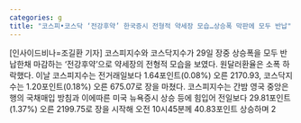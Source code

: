 ```yaml
---
categories: g
title: "코스피•코스닥 ‘전강후약’ 한국증시 전형적 약세장 모습…상승폭 막판에 모두 반납"
---
```

[인사이드비나=조길환 기자] 코스피지수와 코스닥지수가 29일 장중 상승폭을 모두 반납한채 마감하는 ‘전강후약’으로 약세장의 전형적 모습을 보였다. 원달러환율은 소폭 하락했다. 이날 코스피지수는 전거래일보다 1.64포인트(0.08%) 오른 2170.93, 코스닥지수는 1.20포인트(0.18%) 오른 675.07로 장을 마쳤다. 코스피지수는 간밤 영국 중앙은행의 국채매입 방침과 이에따른 미국 뉴욕증시 상승 등에 힘입어 전일보다 29.81포인트(1.37%) 오른 2199.75로 장을 시작해 오전 10시45분께 40.83포인트 상승하며 2